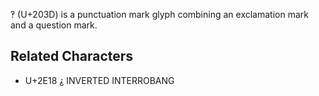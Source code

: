 ‽ (U+203D) is a punctuation mark glyph combining an exclamation mark and a question mark.

## Related Characters

- U+2E18 ⸘ INVERTED INTERROBANG